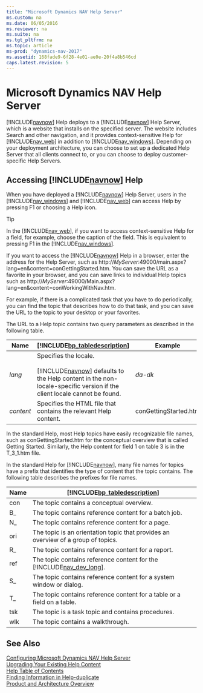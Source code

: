 ```yaml
---
title: "Microsoft Dynamics NAV Help Server"
ms.custom: na
ms.date: 06/05/2016
ms.reviewer: na
ms.suite: na
ms.tgt_pltfrm: na
ms.topic: article
ms-prod: "dynamics-nav-2017"
ms.assetid: 168fade9-6f28-4e01-ae0e-20f4a8b546cd
caps.latest.revision: 5
---
```

# Microsoft Dynamics NAV Help Server
[!INCLUDE[navnow](includes/navnow_md.md)] Help deploys to a [!INCLUDE[navnow](includes/navnow_md.md)] Help Server, which is a website that installs on the specified server. The website includes Search and other navigation, and it provides context-sensitive Help for [!INCLUDE[nav_web](includes/nav_web_md.md)] in addition to [!INCLUDE[nav_windows](includes/nav_windows_md.md)]. Depending on your deployment architecture, you can choose to set up a dedicated Help Server that all clients connect to, or you can choose to deploy customer-specific Help Servers.  
  
## Accessing [!INCLUDE[navnow](includes/navnow_md.md)] Help  
 When you have deployed a [!INCLUDE[navnow](includes/navnow_md.md)] Help Server, users in the [!INCLUDE[nav_windows](includes/nav_windows_md.md)] and [!INCLUDE[nav_web](includes/nav_web_md.md)] can access Help by pressing F1 or choosing a Help icon.  
  
> [!TIP]  
>  In the [!INCLUDE[nav_web](includes/nav_web_md.md)], if you want to access context-sensitive Help for a field, for example, choose the caption of the field. This is equivalent to pressing F1 in the [!INCLUDE[nav_windows](includes/nav_windows_md.md)].  
  
 If you want to access the [!INCLUDE[navnow](includes/navnow_md.md)] Help in a browser, enter the address for the Help Server, such as http://*MyServer*:49000/main.aspx?lang=en&content=conGettingStarted.htm. You can save the URL as a favorite in your browser, and you can save links to individual Help topics such as http://*MyServer*:49000/Main.aspx?lang=en&content=conWorkingWithNav.htm.  
  
 For example, if there is a complicated task that you have to do periodically, you can find the topic that describes how to do that task, and you can save the URL to the topic to your desktop or your favorites.  
  
 The URL to a Help topic contains two query parameters as described in the following table.  
  
|Name|[!INCLUDE[bp_tabledescription](includes/bp_tabledescription_md.md)]|Example|  
|----------|---------------------------------------|-------------|  
|*lang*|Specifies the locale.<br /><br /> [!INCLUDE[navnow](includes/navnow_md.md)] defaults to the Help content in the non-locale-specific version if the client locale cannot be found.|*da-dk*|  
|*content*|Specifies the HTML file that contains the relevant Help content.|conGettingStarted.htm|  
  
 In the standard Help, most Help topics have easily recognizable file names, such as conGettingStarted.htm for the conceptual overview that is called Getting Started. Similarly, the Help content for field 1 on table 3 is in the T\_3\_1.htm file.  
  
 In the standard Help for [!INCLUDE[navnow](includes/navnow_md.md)], many file names for topics have a prefix that identifies the type of content that the topic contains. The following table describes the prefixes for file names.  
  
|Name|[!INCLUDE[bp_tabledescription](includes/bp_tabledescription_md.md)]|  
|----------|---------------------------------------|  
|con|The topic contains a conceptual overview.|  
|B\_|The topic contains reference content for a batch job.|  
|N\_|The topic contains reference content for a page.|  
|ori|The topic is an orientation topic that provides an overview of a group of topics.|  
|R\_|The topic contains reference content for a report.|  
|ref|The topic contains reference content for the [!INCLUDE[nav_dev_long](includes/nav_dev_long_md.md)].|  
|S\_|The topic contains reference content for a system window or dialog.|  
|T\_|The topic contains reference content for a table or a field on a table.|  
|tsk|The topic is a task topic and contains procedures.|  
|wlk|The topic contains a walkthrough.|  
  
## See Also  
 [Configuring Microsoft Dynamics NAV Help Server](Configuring-Microsoft-Dynamics-NAV-Help-Server.md)   
 [Upgrading Your Existing Help Content](Upgrading-Your-Existing-Help-Content.md)   
 [Help Table of Contents](Help-Table-of-Contents.md)   
 [Finding Information in Help-duplicate](Finding-Information-in-Help-duplicate.md)   
 [Product and Architecture Overview](Product-and-Architecture-Overview.md)